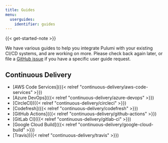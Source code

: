 ```yaml
---
title: Guides
menu:
  userguides:
    identifier: guides
---
```


{{< get-started-note >}}

We have various guides to help you integrate Pulumi with your existing CI/CD systems, and are working on more. Please check back again later, or file a [GitHub issue](https://github.com/pulumi/docs/issues/new) if you have a specific user guide request.

## Continuous Delivery
* [AWS Code Services]({{< relref "continuous-delivery/aws-code-services" >}})
* [Azure DevOps]({{< relref "continuous-delivery/azure-devops" >}})
* [CircleCI]({{< relref "continuous-delivery/circleci" >}})
* [Codefresh]({{< relref "continuous-delivery/codefresh" >}})
* [GitHub Actions]({{< relref "continuous-delivery/github-actions" >}})
* [GitLab CI]({{< relref "continuous-delivery/gitlab-ci" >}})
* [Google Cloud Build]({{< relref "continuous-delivery/google-cloud-build" >}})
* [Travis]({{< relref "continuous-delivery/travis" >}})
